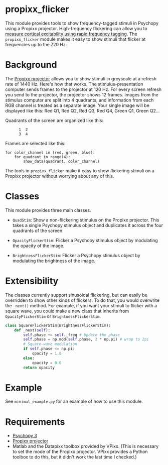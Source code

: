 # propixx_flicker

This module provides tools to show frequency-tagged stimuli in Psychopy using a Propixx projector.
High-frequency flickering can allow you to [measure cortical excitability using rapid frequency tagging](https://doi.org/10.1016/j.neuroimage.2019.03.056).
The `propixx_flicker` module makes it easy to show stimuli that flicker at frequencies up to the 720 Hz.


# Background

The [Propixx projector](https://vpixx.com/products/propixx/) allows you to show stimuli in greyscale at a refresh rate of 1440 Hz.
Here's how that works.
The stimulus-presentation computer sends frames to the projector at 120 Hz.
For every screen refresh you send to the projector, the projector shows 12 frames.
Images from the stimulus computer are split into 4 quadrants, and information from each RGB channel is treated as a separate image.
Your single image will be displayed like this: Red Q1, Red Q2, Red Q3, Red Q4, Green Q1, Green Q2...

Quadrants of the screen are organized like this:
```
      1  2
      3  4
```

Frames are selected like this:
```
for color_channel in (red, green, blue):
    for quadrant in range(4):
        show_data(quadrant, color_channel)
```

The tools in `propixx_flicker` make it easy to show flickering stimuli on a Propixx projector without worrying about any of this.


# Classes

This module provides three main classes.

* `QuadStim`:
Show a non-flickering stimulus on the Propixx projector. This takes a single Psychopy stimulus object and duplicates it across the four quadrants of the screen.

* `OpacityFlickerStim`: 
Flicker a Psychopy stimulus object by modulating the opacity of the image.

* `BrightnessFlickerStim`: 
Flicker a Psychopy stimulus object by modulating the brightness of the image.


# Extensibility

The classes currently support sinusoidal flickering, but can easily be overridden to show other kinds of flickers.
To do that, you would overwrite the `_next()` method.
For example, if you want your stimuli to flicker with a square wave, you could make a new class that inherits from `OpacityFlickerStim` or `BrightnessFlickerStim`.

```python
class SquareFlickerStim(BrightnessFlickerStim):
    def _next(self):
        self.phase += self._freq # Update the phase
        self.phase = np.mod(self.phase, 2 * np.pi) # wrap to 2pi
        # Square-wave modulation
        if self.phase <= np.pi:
            opacity = 1.0
        else:
            opacity = 0.0
        return opacity
```


# Example

See `minimal_example.py` for an example of how to use this module.


# Requirements

* [Psychopy 3](https://www.psychopy.org/download.html)
* [Propixx projector](https://vpixx.com/products/propixx/)
* Matlab and the Datapixx toolbox provided by VPixx. (This is necessary to set the mode of the Propixx projector. VPixx provides a Python toolbox to do this, but it didn't work the last time I checked.)
